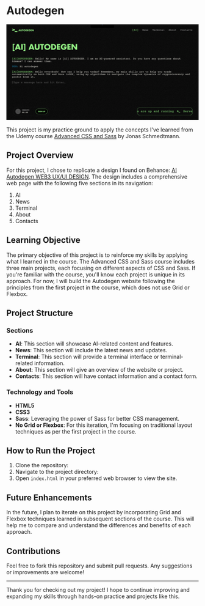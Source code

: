 # Autodegen

![Autodegen Project](img/autodegen-project.png)

This project is my practice ground to apply the concepts I've learned from the Udemy course [Advanced CSS and Sass](https://www.udemy.com/course/advanced-css-and-sass) by Jonas Schmedtmann.

## Project Overview

For this project, I chose to replicate a design I found on Behance: [AI Autodegen WEB3 UX/UI DESIGN](https://www.behance.net/gallery/199846839/AI-Autodegen-WEB3-UXUI-DESIGN). The design includes a comprehensive web page with the following five sections in its navigation:

1. AI
2. News
3. Terminal
4. About
5. Contacts

## Learning Objective

The primary objective of this project is to reinforce my skills by applying what I learned in the course. The Advanced CSS and Sass course includes three main projects, each focusing on different aspects of CSS and Sass. If you're familiar with the course, you'll know each project is unique in its approach. For now, I will build the Autodegen website following the principles from the first project in the course, which does not use Grid or Flexbox.

## Project Structure

### Sections

- **AI**: This section will showcase AI-related content and features.
- **News**: This section will include the latest news and updates.
- **Terminal**: This section will provide a terminal interface or terminal-related information.
- **About**: This section will give an overview of the website or project.
- **Contacts**: This section will have contact information and a contact form.

### Technology and Tools

- **HTML5**
- **CSS3**
- **Sass**: Leveraging the power of Sass for better CSS management.
- **No Grid or Flexbox**: For this iteration, I'm focusing on traditional layout techniques as per the first project in the course.

## How to Run the Project

1. Clone the repository:
2. Navigate to the project directory:
3. Open `index.html` in your preferred web browser to view the site.

## Future Enhancements

In the future, I plan to iterate on this project by incorporating Grid and Flexbox techniques learned in subsequent sections of the course. This will help me to compare and understand the differences and benefits of each approach.

## Contributions

Feel free to fork this repository and submit pull requests. Any suggestions or improvements are welcome!

---

Thank you for checking out my project! I hope to continue improving and expanding my skills through hands-on practice and projects like this.
